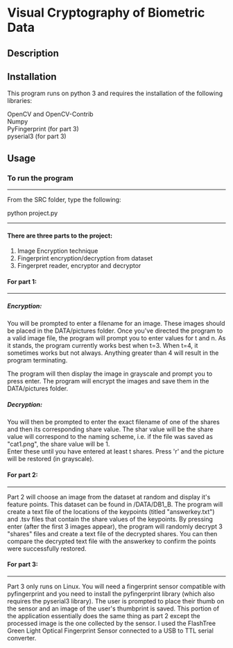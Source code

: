 # Visual Cryptography of Biometric Data



## Description


## Installation
This program runs on python 3 and requires the installation of the following libraries:

OpenCV and OpenCV-Contrib </br>
Numpy </br>
PyFingerprint (for part 3)</br>
pyserial3 (for part 3)</br>



## Usage

### To run the program
****
From the SRC folder, type the following:

python project.py

****************************************

#### There are three parts to the project:
1. Image Encryption technique
2. Fingerprint encryption/decryption from dataset
3. Fingerpret reader, encryptor and decryptor

#### For part 1:
_________________________________________________________
##### Encryption:
You will be prompted to enter a filename for an image.  These images should be placed in the DATA/pictures folder.
Once you've directed the program to a valid image file, the program will prompt you to enter values for t and n.
As it stands, the program currently works best when t=3.  When t=4, it sometimes works but not always.
Anything greater than 4 will result in the program terminating. </br>

The program will then display the image in grayscale and prompt you to press enter.
The program will encrypt the images and save them in the DATA/pictures folder.

##### Decryption:

You will then be prompted to enter the exact filename of one of the shares and then its corresponding share value.  The shar value will
be the share value will correspond to the naming scheme, i.e. if the file was saved as "cat1.png", the share value will be 1.  
Enter these until you have entered at least t shares.
Press 'r' and the picture will be restored (in grayscale).

#### For part 2:
_____________________________________________________________
Part 2 will choose an image from the dataset at random and display it's feature points.  This dataset can be found in /DATA/DB1_B.
The program will create a text file of the locations of the keypoints (titled "answerkey.txt") and .tsv files that contain the share values of the keypoints.
By pressing enter (after the first 3 images appear), the program will randomly decrypt 3 "shares" files and create a text file of the decrypted shares.  You can then compare the decrypted text file with the answerkey to confirm the points were successfully restored.

#### For part 3:
______________________________________________________________
Part 3 only runs on Linux.  You will need a fingerprint sensor compatible with pyfingerprint and you need to install the pyfingerprint library (which also requires the pyserial3 library).  The user is prompted to place their thumb on the sensor and an image of the user's thumbprint is saved.  This portion of the application essentially does the same thing as part 2 except the processed image is the one collected by the sensor.  I used the FlashTree Green Light Optical Fingerprint Sensor connected to a USB to TTL serial converter.  
